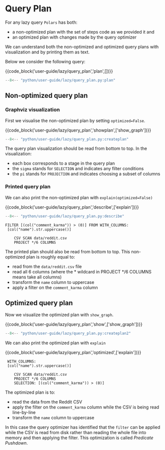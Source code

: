 # Query Plan

For any lazy query `Polars` has both:

- a non-optimized plan with the set of steps code as we provided it and
- an optimized plan with changes made by the query optimizer

We can understand both the non-optimized and optimized query plans with visualization and by printing them as text.

<div style="display:none">
```python exec="on" result="text" session="user-guide/lazy/query_plan"
--8<-- "python/user-guide/lazy/query_plan.py:setup"
```
</div>

Below we consider the following query:

{{code_block('user-guide/lazy/query_plan','plan',[])}}

```python exec="on" session="user-guide/lazy/query_plan"
--8<-- "python/user-guide/lazy/query_plan.py:plan"
```

## Non-optimized query plan

### Graphviz visualization

First we visualise the non-optimized plan by setting `optimized=False`.

{{code_block('user-guide/lazy/query_plan','showplan',['show_graph'])}}

```python exec="on" session="user-guide/lazy/query_plan"
--8<-- "python/user-guide/lazy/query_plan.py:createplan"
```

The query plan visualization should be read from bottom to top. In the visualization:

- each box corresponds to a stage in the query plan
- the `sigma` stands for `SELECTION` and indicates any filter conditions
- the `pi` stands for `PROJECTION` and indicates choosing a subset of columns

### Printed query plan

We can also print the non-optimized plan with `explain(optimized=False)`

{{code_block('user-guide/lazy/query_plan','describe',['explain'])}}

```python exec="on" session="user-guide/lazy/query_plan"
--8<-- "python/user-guide/lazy/query_plan.py:describe"
```

```text
FILTER [(col("comment_karma")) > (0)] FROM WITH_COLUMNS:
 [col("name").str.uppercase()]

    CSV SCAN data/reddit.csv
    PROJECT */6 COLUMNS
```

The printed plan should also be read from bottom to top. This non-optimized plan is roughly equal to:

- read from the `data/reddit.csv` file
- read all 6 columns (where the * wildcard in PROJECT \*/6 COLUMNS means take all columns)
- transform the `name` column to uppercase
- apply a filter on the `comment_karma` column

## Optimized query plan

Now we visualize the optimized plan with `show_graph`.

{{code_block('user-guide/lazy/query_plan','show',['show_graph'])}}

```python exec="on" session="user-guide/lazy/query_plan"
--8<-- "python/user-guide/lazy/query_plan.py:createplan2"
```

We can also print the optimized plan with `explain`

{{code_block('user-guide/lazy/query_plan','optimized',['explain'])}}

```text
 WITH_COLUMNS:
 [col("name").str.uppercase()]

    CSV SCAN data/reddit.csv
    PROJECT */6 COLUMNS
    SELECTION: [(col("comment_karma")) > (0)]
```

The optimized plan is to:

- read the data from the Reddit CSV
- apply the filter on the `comment_karma` column while the CSV is being read line-by-line
- transform the `name` column to uppercase

In this case the query optimizer has identified that the `filter` can be applied while the CSV is read from disk rather than reading the whole file into memory and then applying the filter. This optimization is called *Predicate Pushdown*.
